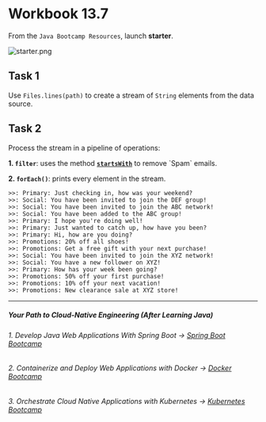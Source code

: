 # Workbook 13.7

From the `Java Bootcamp Resources`, launch **starter**.

![starter.png](https://img-c.udemycdn.com/redactor/raw/article_lecture/2025-01-03_18-25-35-803e9dc16d1839b670faeb221c2b78c0.png)

## Task 1

Use `Files.lines(path)` to create a stream of `String` elements from the data source.

## Task 2

Process the stream in a pipeline of operations:

**1. `filter`**: uses the method [**`startsWith`**](https://docs.oracle.com/en/java/javase/17/docs/api/java.base/java/lang/String.html#startsWith(java.lang.String)) to remove `Spam` emails.

**2. `forEach()`**: prints every element in the stream.

```
>>: Primary: Just checking in, how was your weekend?
>>: Social: You have been invited to join the DEF group!
>>: Social: You have been invited to join the ABC network!
>>: Social: You have been added to the ABC group!
>>: Primary: I hope you're doing well!
>>: Primary: Just wanted to catch up, how have you been?
>>: Primary: Hi, how are you doing?
>>: Promotions: 20% off all shoes!
>>: Promotions: Get a free gift with your next purchase!
>>: Social: You have been invited to join the XYZ network!
>>: Social: You have a new follower on XYZ!
>>: Primary: How has your week been going?
>>: Promotions: 50% off your first purchase!
>>: Promotions: 10% off your next vacation!
>>: Promotions: New clearance sale at XYZ store!
```

--------
##### Your Path to Cloud-Native Engineering (After Learning Java)
###### 1. Develop Java Web Applications With Spring Boot → [Spring Boot Bootcamp](https://www.udemy.com/course/the-complete-spring-boot-development-bootcamp/?couponCode=SPRING_BOOTCAMP)
###### 2. Containerize and Deploy Web Applications with Docker → [Docker Bootcamp](https://www.udemy.com/course/docker-bootcamp-conquer-docker-with-real-world-projects/?couponCode=DOCKER_BOOTCAMP)
###### 3. Orchestrate Cloud Native Applications with Kubernetes → [Kubernetes Bootcamp](https://kubernetestraining.io/)